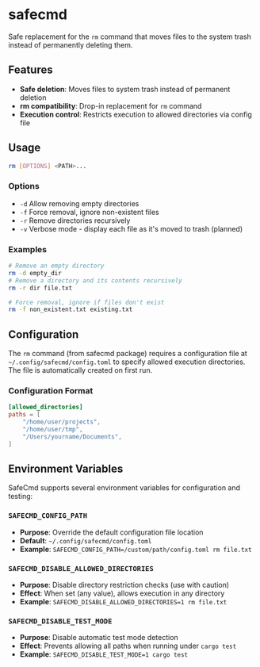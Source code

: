 # safecmd

Safe replacement for the `rm` command that moves files to the system trash instead of permanently deleting them.

## Features

- **Safe deletion**: Moves files to system trash instead of permanent deletion
- **rm compatibility**: Drop-in replacement for `rm` command
- **Execution control**: Restricts execution to allowed directories via config file

## Usage

```bash
rm [OPTIONS] <PATH>...
```

### Options

- `-d`  Allow removing empty directories
- `-f`  Force removal, ignore non-existent files
- `-r`  Remove directories recursively
- `-v`  Verbose mode - display each file as it's moved to trash (planned)

### Examples

```bash
# Remove an empty directory
rm -d empty_dir
# Remove a directory and its contents recursively
rm -r dir file.txt

# Force removal, ignore if files don't exist
rm -f non_existent.txt existing.txt

```

## Configuration

The `rm` command (from safecmd package) requires a configuration file at `~/.config/safecmd/config.toml` to specify allowed execution directories. The file is automatically created on first run.

### Configuration Format

```toml
[allowed_directories]
paths = [
    "/home/user/projects",
    "/home/user/tmp",
    "/Users/yourname/Documents",
]

```

## Environment Variables

SafeCmd supports several environment variables for configuration and testing:

### `SAFECMD_CONFIG_PATH`
- **Purpose**: Override the default configuration file location
- **Default**: `~/.config/safecmd/config.toml`
- **Example**: `SAFECMD_CONFIG_PATH=/custom/path/config.toml rm file.txt`

### `SAFECMD_DISABLE_ALLOWED_DIRECTORIES`
- **Purpose**: Disable directory restriction checks (use with caution)
- **Effect**: When set (any value), allows execution in any directory
- **Example**: `SAFECMD_DISABLE_ALLOWED_DIRECTORIES=1 rm file.txt`

### `SAFECMD_DISABLE_TEST_MODE`
- **Purpose**: Disable automatic test mode detection
- **Effect**: Prevents allowing all paths when running under `cargo test`
- **Example**: `SAFECMD_DISABLE_TEST_MODE=1 cargo test`

